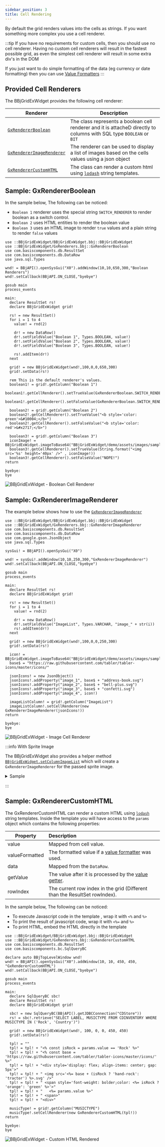```yaml
---
sidebar_position: 3
title: Cell Rendering
---
```


By default the grid renders values into the cells as strings. If you want something more complex you use a cell renderer.

:::tip
If you have no requirements for custom cells, then you should use no cell renderer. Having no custom cell renderers will result in the fastest possible grid, as even the simplest cell renderer will result in some extra div's in the DOM

If you just want to do simple formatting of the data (eg currency or date formatting) then you can use [Value Formatters](./value-formatter.md)
:::

## Provided Cell Renderers

The BBjGridExWidget provides the following cell renderer:


| **Renderer**                	| **Description**                                                                                                                                                                       	|
|-----------------------------	|---------------------------------------------------------------------------------------------------------------------------------------------------------------------------------------	|
| [`GxRendererBoolean`](https://bbj-plugins.github.io/BBjGridExWidget/javadoc/GxRenderers/GxRendererBoolean.html)           	| The class represents a boolean cell renderer and it is attacheD directly to columns with SQL type `BOOLEAN` or `BIT`                                                                   	|
| [`GxRendererImageRenderer`](https://bbj-plugins.github.io/BBjGridExWidget/javadoc/GxRenderers/GxRendererImageRenderer.html)     	| The renderer can be used to display a list of images based on the cells values using a json object                                                                                    	|
| [`GxRendererCustomHTML`](https://bbj-plugins.github.io/BBjGridExWidget/javadoc/GxRenderers/GxRendererCustomHTML.html)        	| The class can render a custom html using [`lodash`](https://lodash.com/docs/4.17.15#template) string templates.                                                                                                                     	|

<!-- | [`GxRendererGroupCellRenderer`](https://bbj-plugins.github.io/BBjGridExWidget/javadoc/GxRenderers/GxRendererGroupCellRenderer.html) 	| If you are grouping in the grid, then you will need to provide a group cell renderer as the group cell renderer is what provides the user with the expand and collapse functionality. 	| -->


## Sample: GxRendererBoolean

In the sample below, The following can be noticed:

* `Boolean 1` renderer uses the special string `SWITCH_RENDERER` to render boolean as a switch control.
* `Boolean 2` uses HTML entities to render the boolean value
* `Boolean 3` uses an HTML image to render `true` values and a plain string to render `false` values

```BBj showLineNumbers
use ::BBjGridExWidget/BBjGridExWidget.bbj::BBjGridExWidget
use ::BBjGridExWidget/GxRenderers.bbj::GxRendererBoolean
use com.basiscomponents.db.ResultSet
use com.basiscomponents.db.DataRow
use java.sql.Types

wnd! = BBjAPI().openSysGui("X0").addWindow(10,10,650,300,"Boolean Renderers")
wnd!.setCallback(BBjAPI.ON_CLOSE,"byebye")

gosub main
process_events

main:
  declare ResultSet rs!
  declare BBjGridExWidget grid!

  rs! = new ResultSet()
  for i = 1 to 4
    value! = rnd(2)

    dr! = new DataRow()
    dr!.setFieldValue("Boolean 1", Types.BOOLEAN, value!)
    dr!.setFieldValue("Boolean 2", Types.BOOLEAN, value!)
    dr!.setFieldValue("Boolean 3", Types.BOOLEAN, value!)

    rs!.addItem(dr!)
  next

  grid! = new BBjGridExWidget(wnd!,100,0,0,650,300)
  grid!.setData(rs!)

  rem This is the default renderer's values.
  boolean1! = grid!.getColumn("Boolean 1")
  boolean1!.getCellRenderer().setTrueValue(GxRendererBoolean.SWITCH_RENDERER())
  boolean1!.getCellRenderer().setFalseValue(GxRendererBoolean.SWITCH_RENDERER())

  boolean2! = grid!.getColumn("Boolean 2")
  boolean2!.getCellRenderer().setTrueValue("<b style='color: green'>&#10004;</b>")
  boolean2!.getCellRenderer().setFalseValue("<b style='color: red'>&#x2717;</b>")

  boolean3! = grid!.getColumn("Boolean 3")
  iconImage! = BBjGridExWidget.imageToBase64("BBjGridExWidget/demo/assets/images/sampleicon.png")
  boolean3!.getCellRenderer().setTrueValue(String.format("<img src='%s' height='40px' />" , iconImage!))
  boolean3!.getCellRenderer().setFalseValue("NOPE!")
return

byebye:
bye
```

![BBjGridExWidget - Boolean Cell Renderer](./assets/boolean-cell-renderer.png)

## Sample: GxRendererImageRenderer

The example below shows how to use the [`GxRendererImageRenderer`](https://bbj-plugins.github.io/BBjGridExWidget/javadoc/GxRenderers/GxRendererImageRenderer.html)

```BBj showLineNumbers
use ::BBjGridExWidget/BBjGridExWidget.bbj::BBjGridExWidget
use ::BBjGridExWidget/GxRenderers.bbj::GxRendererImageRenderer
use com.basiscomponents.db.ResultSet
use com.basiscomponents.db.DataRow
use com.google.gson.JsonObject
use java.sql.Types

sysGui! = BBjAPI().openSysGui("X0")

wnd! = sysGui!.addWindow(10,10,250,300,"GxRendererImageRenderer")
wnd!.setCallback(BBjAPI.ON_CLOSE,"byebye")

gosub main
process_events

main:
  declare ResultSet rs!
  declare BBjGridExWidget grid!

  rs! = new ResultSet()
  for i = 1 to 4
    value! = rnd(2)

    dr! = new DataRow()
    dr!.setFieldValue("ImageList", Types.VARCHAR, "image_" + str(i))
    rs!.addItem(dr!)
  next

  grid! = new BBjGridExWidget(wnd!,100,0,0,250,300)
  grid!.setData(rs!)

  icon! = BBjGridExWidget.imageToBase64("BBjGridExWidget/demo/assets/images/sampleicon.png")
  base$ = "https://raw.githubusercontent.com/tabler/tabler-icons/master/icons/"

  jsonIcons! = new JsonObject()
  jsonIcons!.addProperty("image_1", base$ + "address-book.svg")
  jsonIcons!.addProperty("image_2", base$ + "bell-plus.svg")
  jsonIcons!.addProperty("image_3", base$ + "confetti.svg")
  jsonIcons!.addProperty("image_4", icon!)

  imageListColumn! = grid!.getColumn("ImageList")
  imageListColumn!.setCellRenderer(new GxRendererImageRenderer(jsonIcons!))
return

byebye:
bye
```

![BBjGridExWidget - Image Cell Renderer](./assets/image-cell-renderer.png)

:::info With Sprite Image

The BBjGridExWidget also provides a helper method [`BBjGridExWidget.setColumnImageList`](https://bbj-plugins.github.io/BBjGridExWidget/javadoc/BBjGridExWidget/BBjGridExWidget.html#setColumnImageList) which will create a `GxRendererImageRenderer` for the passed sprite image.

<details>
<summary>Sample</summary>
<div>

```BBj showLineNumbers
use ::BBjGridExWidget/BBjGridExWidget.bbj::BBjGridExWidget
use ::BBjGridExWidget/GxRenderers.bbj::GxRendererImageRenderer
use com.basiscomponents.db.ResultSet
use com.basiscomponents.db.DataRow
use com.google.gson.JsonObject
use java.sql.Types

sysGui! = BBjAPI().openSysGui("X0")

wnd! = sysGui!.addWindow(10,10,250,300,"Sprite")
wnd!.setCallback(BBjAPI.ON_CLOSE,"byebye")

gosub main
process_events

main:
  declare ResultSet rs!
  declare BBjGridExWidget grid!

  rs! = new ResultSet()
  for i = 1 to 4
    value! = rnd(2)

    dr! = new DataRow()
    dr!.setFieldValue("ImageList", Types.VARCHAR, str(i - 1))
    rs!.addItem(dr!)
  next

  grid! = new BBjGridExWidget(wnd!,100,0,0,250,300)
  grid!.setData(rs!)

  path$ = "BBjGridExWidget/demo/assets/images/imagelist.png"
  sprite! = sysGui!.getImageManager().loadImageFromFile(path$)

  imageList! = grid!.getColumn("ImageList")
  grid!.setColumnImageList(imageList!.getField(), sprite!)
return

byebye:
bye
```
</div>
</details>

:::


## Sample: GxRendererCustomHTML

The GxRendererCustomHTML can render a custom HTML using [`lodash`](https://lodash.com/docs/4.17.15#template) string templates. Inside the template you will have access to the `params` object which contains the following properties:

| **Property** 	| **Description**                                               	|
|--------------	|:---------------------------------------------------------------	|
|  value       	|  Mapped from cell value.                                                   	|
|  valueFormatted       	|  The formatted value if a [value formatter](./value-formatter) was used.                                                   	|
|  data        	|  Mapped from the `DataRow`.                                      	|
|  getValue    	|  The value after it is processed by the [value getter](./value-getters). 	|
|  rowIndex         	|  The current row index in the grid (Different than the ResultSet rowIndex).|

In the sample below, The following can be noticed:

* To execute Javascript code in the template , wrap it with `<%` and `%>`
* To print the result of javascript code, wrap it with `<%=` and `%>`
* To print HTML, embed the HTML directly in the template

```BBj showLineNumbers
use ::BBjGridExWidget/BBjGridExWidget.bbj::BBjGridExWidget
use ::BBjGridExWidget/GxRenderers.bbj::GxRendererCustomHTML
use com.basiscomponents.db.ResultSet
use com.basiscomponents.bc.SqlQueryBC

declare auto BBjTopLevelWindow wnd!
wnd! = BBjAPI().openSysGui("X0").addWindow(10, 10, 450, 450, "GxRendererCustomHTML")
wnd!.setCallback(BBjAPI.ON_CLOSE,"byebye")

gosub main
process_events

main:
  declare SqlQueryBC sbc!
  declare ResultSet rs!
  declare BBjGridExWidget grid!

  sbc! = new SqlQueryBC(BBjAPI().getJDBCConnection("CDStore"))
  rs! = sbc!.retrieve("SELECT LABEL, MUSICTYPE FROM CDINVENTORY WHERE MUSICTYPE IN ('Rock', 'Country')")

  grid! = new BBjGridExWidget(wnd!, 100, 0, 0, 450, 450)
  grid!.setData(rs!)

  tpl! = ""
  tpl! = tpl! + "<% const isRock = params.value == 'Rock' %>"
  tpl! = tpl! + "<% const base = 'https://raw.githubusercontent.com/tabler/tabler-icons/master/icons/' %>"
  tpl! = tpl! + "<div style='display: flex; align-items: center; gap: 5px'>"
  tpl! = tpl! + " <img src='<%= base + (isRock ? 'hand-rock': 'tractor') %>.svg' />"
  tpl! = tpl! + " <span style='font-weight: bolder;color: <%= isRock ? 'orange': 'green' %>'>"
  tpl! = tpl! + "   <%= params.value %>"
  tpl! = tpl! + " <span>"
  tpl! = tpl! + "<div>"

  musicType! = grid!.getColumn("MUSICTYPE")
  musicType!.setCellRenderer(new GxRendererCustomHTML(tpl!))
return

byebye:
bye
```

![BBjGridExWidget - Custom HTML Rendered](./assets/html-cell-renderer.png)
